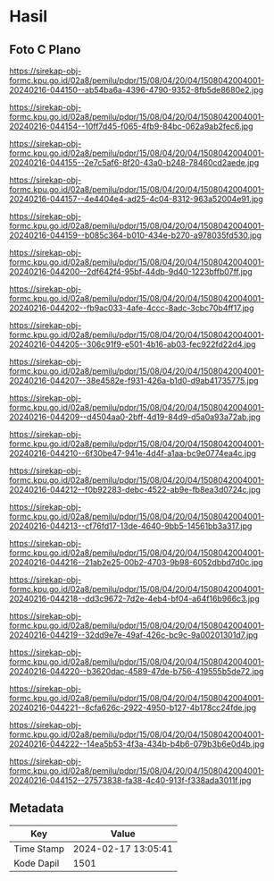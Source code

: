 # Hasil

## Foto C Plano

https://sirekap-obj-formc.kpu.go.id/02a8/pemilu/pdpr/15/08/04/20/04/1508042004001-20240216-044150--ab54ba6a-4396-4790-9352-8fb5de8680e2.jpg

https://sirekap-obj-formc.kpu.go.id/02a8/pemilu/pdpr/15/08/04/20/04/1508042004001-20240216-044154--10ff7d45-f065-4fb9-84bc-062a9ab2fec6.jpg

https://sirekap-obj-formc.kpu.go.id/02a8/pemilu/pdpr/15/08/04/20/04/1508042004001-20240216-044155--2e7c5af6-8f20-43a0-b248-78460cd2aede.jpg

https://sirekap-obj-formc.kpu.go.id/02a8/pemilu/pdpr/15/08/04/20/04/1508042004001-20240216-044157--4e4404e4-ad25-4c04-8312-963a52004e91.jpg

https://sirekap-obj-formc.kpu.go.id/02a8/pemilu/pdpr/15/08/04/20/04/1508042004001-20240216-044159--b085c364-b010-434e-b270-a978035fd530.jpg

https://sirekap-obj-formc.kpu.go.id/02a8/pemilu/pdpr/15/08/04/20/04/1508042004001-20240216-044200--2df642f4-95bf-44db-9d40-1223bffb07ff.jpg

https://sirekap-obj-formc.kpu.go.id/02a8/pemilu/pdpr/15/08/04/20/04/1508042004001-20240216-044202--fb9ac033-4afe-4ccc-8adc-3cbc70b4ff17.jpg

https://sirekap-obj-formc.kpu.go.id/02a8/pemilu/pdpr/15/08/04/20/04/1508042004001-20240216-044205--306c91f9-e501-4b16-ab03-fec922fd22d4.jpg

https://sirekap-obj-formc.kpu.go.id/02a8/pemilu/pdpr/15/08/04/20/04/1508042004001-20240216-044207--38e4582e-f931-426a-b1d0-d9ab41735775.jpg

https://sirekap-obj-formc.kpu.go.id/02a8/pemilu/pdpr/15/08/04/20/04/1508042004001-20240216-044209--d4504aa0-2bff-4d19-84d9-d5a0a93a72ab.jpg

https://sirekap-obj-formc.kpu.go.id/02a8/pemilu/pdpr/15/08/04/20/04/1508042004001-20240216-044210--6f30be47-941e-4d4f-a1aa-bc9e0774ea4c.jpg

https://sirekap-obj-formc.kpu.go.id/02a8/pemilu/pdpr/15/08/04/20/04/1508042004001-20240216-044212--f0b92283-debc-4522-ab9e-fb8ea3d0724c.jpg

https://sirekap-obj-formc.kpu.go.id/02a8/pemilu/pdpr/15/08/04/20/04/1508042004001-20240216-044213--cf76fd17-13de-4640-9bb5-14561bb3a317.jpg

https://sirekap-obj-formc.kpu.go.id/02a8/pemilu/pdpr/15/08/04/20/04/1508042004001-20240216-044216--21ab2e25-00b2-4703-9b98-6052dbbd7d0c.jpg

https://sirekap-obj-formc.kpu.go.id/02a8/pemilu/pdpr/15/08/04/20/04/1508042004001-20240216-044218--dd3c9672-7d2e-4eb4-bf04-a64f16b966c3.jpg

https://sirekap-obj-formc.kpu.go.id/02a8/pemilu/pdpr/15/08/04/20/04/1508042004001-20240216-044219--32dd9e7e-49af-426c-bc9c-9a00201301d7.jpg

https://sirekap-obj-formc.kpu.go.id/02a8/pemilu/pdpr/15/08/04/20/04/1508042004001-20240216-044220--b3620dac-4589-47de-b756-419555b5de72.jpg

https://sirekap-obj-formc.kpu.go.id/02a8/pemilu/pdpr/15/08/04/20/04/1508042004001-20240216-044221--8cfa626c-2922-4950-b127-4b178cc24fde.jpg

https://sirekap-obj-formc.kpu.go.id/02a8/pemilu/pdpr/15/08/04/20/04/1508042004001-20240216-044222--14ea5b53-4f3a-434b-b4b6-079b3b6e0d4b.jpg

https://sirekap-obj-formc.kpu.go.id/02a8/pemilu/pdpr/15/08/04/20/04/1508042004001-20240216-044152--27573838-fa38-4c40-913f-f338ada3011f.jpg


## Metadata

| Key        | Value               |
| ---------- | ------------------- |
| Time Stamp | 2024-02-17 13:05:41 |
| Kode Dapil | 1501                |



